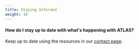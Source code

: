 ```yaml
---
title: Staying Informed
weight: 10
---
```


#### How do I stay up to date with what's happening with ATLAS?

Keep up to date using the resources in our [contact page](/resources/contact).